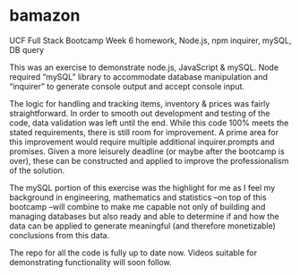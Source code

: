 bamazon
=======

UCF Full Stack Bootcamp Week 6 homework, Node.js, npm inquirer, mySQL, DB query

This was an exercise to demonstrate node.js, JavaScript & mySQL. Node required
“mySQL” library to accommodate database manipulation and “inquirer” to generate
console output and accept console input.

The logic for handling and tracking items, inventory & prices was fairly
straightforward. In order to smooth out development and testing of the code,
data validation was left until the end. While this code 100% meets the stated
requirements, there is still room for improvement. A prime area for this
improvement would require multiple additional inquirer.prompts and promises.
Given a more leisurely deadline (or maybe after the bootcamp is over), these can
be constructed and applied to improve the professionalism of the solution.

The mySQL portion of this exercise was the highlight for me as I feel my
background in engineering, mathematics and statistics –on top of this bootcamp
–will combine to make me capable not only of building and managing databases but
also ready and able to determine if and how the data can be applied to generate
meaningful (and therefore monetizable) conclusions from this data.

The repo for all the code is fully up to date now. Videos suitable for
demonstrating functionality will soon follow.
